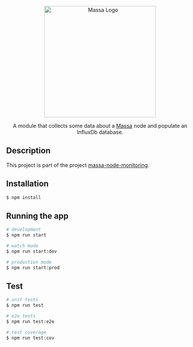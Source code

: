 <p align="center">
  <a href="https://massa.net/" target="blank"><img src="https://massa.net/_nuxt/img/logo_massa.989057b.webp" width="300" alt="Massa Logo" /></a>
</p>

<p align="center">A module that collects some data about a <a href="https://massa.net/" target="_blank">Massa</a> node and populate an InfluxDb database.</p>

## Description

This project is part of the project [massa-node-monitoring](https://github.com/fsidhoum/massa-node-monitoring).

## Installation

```bash
$ npm install
```

## Running the app

```bash
# development
$ npm run start

# watch mode
$ npm run start:dev

# production mode
$ npm run start:prod
```

## Test

```bash
# unit tests
$ npm run test

# e2e tests
$ npm run test:e2e

# test coverage
$ npm run test:cov
```

